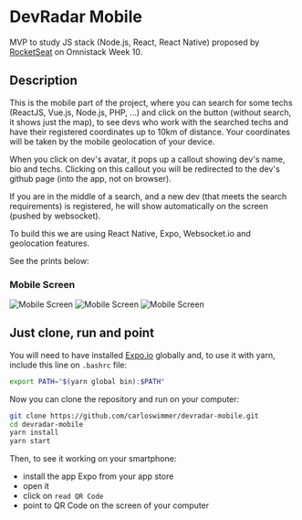 # DevRadar Mobile
MVP to study JS stack (Node.js, React, React Native) proposed by [RocketSeat](https://rocketseat.com.br/) on Omnistack Week 10.

## Description
This is the mobile part of the project, where you can search for some techs (ReactJS, Vue.js, Node.js, PHP, ...) and click on the button (without search, it shows just the map), to see devs who work with the searched techs and have their registered coordinates up to 10km of distance. Your coordinates will be taken by the mobile geolocation of your device.

When you click on dev's avatar, it pops up a callout showing dev's name, bio and techs. Clicking on this callout you will be redirected to the dev's github page (into the app, not on browser).

If you are in the middle of a search, and a new dev (that meets the search requirements) is registered, he will show automatically on the screen (pushed by websocket).

To build this we are using React Native, Expo, Websocket.io and geolocation features.

See the prints below:

### Mobile Screen
![Mobile Screen](https://raw.githubusercontent.com/carloswimmer/devradar-mobile/master/screen_shots/devradar_splash.jpg) 
![Mobile Screen](https://raw.githubusercontent.com/carloswimmer/devradar-mobile/master/screen_shots/devradar_main.jpg) 
![Mobile Screen](https://raw.githubusercontent.com/carloswimmer/devradar-mobile/master/screen_shots/devradar_profile.jpg) 

## Just clone, run and point
You will need to have installed [Expo.io](https://expo.io/) globally and, to use it with yarn, include this line on `.bashrc` file:
```bash
export PATH="$(yarn global bin):$PATH"
```

Now you can clone the repository and run on your computer:
```bash
git clone https://github.com/carloswimmer/devradar-mobile.git
cd devradar-mobile
yarn install
yarn start
```

Then, to see it working on your smartphone: 
* install the app Expo from your app store
* open it
* click on `read QR Code`
* point to QR Code on the screen of your computer